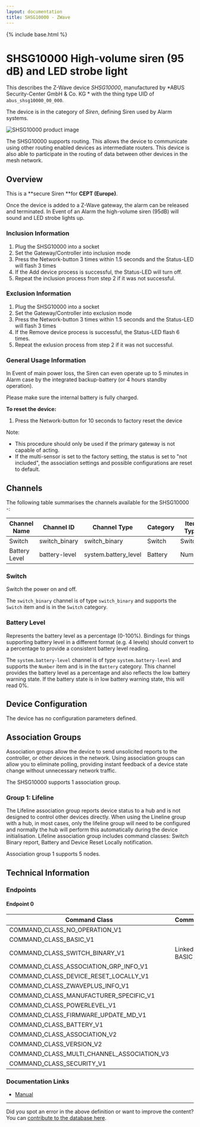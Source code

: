 ```yaml
---
layout: documentation
title: SHSG10000 - ZWave
---
```


{% include base.html %}

# SHSG10000 High-volume siren (95 dB) and LED strobe light
This describes the Z-Wave device *SHSG10000*, manufactured by *ABUS Security-Center GmbH & Co. KG * with the thing type UID of ```abus_shsg10000_00_000```.

The device is in the category of *Siren*, defining Siren used by Alarm systems.

![SHSG10000 product image](https://opensmarthouse.org/zwavedatabase/1084/image/)


The SHSG10000 supports routing. This allows the device to communicate using other routing enabled devices as intermediate routers.  This device is also able to participate in the routing of data between other devices in the mesh network.

## Overview

This is a **secure Siren **for **CEPT (Europe)**. 

Once the device is added to a Z-Wave gateway, the alarm can be released and terminated. In Event of an Alarm the high-volume siren (95dB) will sound and LED strobe lights up.

### Inclusion Information

  1. Plug the SHSG10000 into a socket
  2. Set the Gateway/Controller into inclusion mode
  3. Press the Network-button 3 times within 1.5 seconds and the Status-LED will flash 3 times
  4. If the Add device process is successful, the Status-LED will turn off.
  5. Repeat the inclusion process from step 2 if it was not successful.

### Exclusion Information

  1. Plug the SHSG10000 into a socket
  2. Set the Gateway/Controller into exclusion mode
  3. Press the Network-button 3 times within 1.5 seconds and the Status-LED will flash 3 times
  4. If the Remove device process is successful, the Status-LED flash 6 times.
  5. Repeat the exlusion process from step 2 if it was not successful.

### General Usage Information

In Event of main power loss, the Siren can even operate up to 5 minutes in Alarm case by the integrated backup-battery (or 4 hours standby operation).

Please make sure the internal battery is fully charged.

**To reset the device:**

  1. Press the Network-button for 10 seconds to factory reset the device

Note:

  * This procedure should only be used if the primary gateway is not capable of acting.
  * If the multi-sensor is set to the factory setting, the status is set to "not included", the association settings and possible configurations are reset to default.

## Channels

The following table summarises the channels available for the SHSG10000 -:

| Channel Name | Channel ID | Channel Type | Category | Item Type |
|--------------|------------|--------------|----------|-----------|
| Switch | switch_binary | switch_binary | Switch | Switch | 
| Battery Level | battery-level | system.battery_level | Battery | Number |

### Switch
Switch the power on and off.

The ```switch_binary``` channel is of type ```switch_binary``` and supports the ```Switch``` item and is in the ```Switch``` category.

### Battery Level
Represents the battery level as a percentage (0-100%). Bindings for things supporting battery level in a different format (e.g. 4 levels) should convert to a percentage to provide a consistent battery level reading.

The ```system.battery-level``` channel is of type ```system.battery-level``` and supports the ```Number``` item and is in the ```Battery``` category.
This channel provides the battery level as a percentage and also reflects the low battery warning state. If the battery state is in low battery warning state, this will read 0%.


## Device Configuration

The device has no configuration parameters defined.

## Association Groups

Association groups allow the device to send unsolicited reports to the controller, or other devices in the network. Using association groups can allow you to eliminate polling, providing instant feedback of a device state change without unnecessary network traffic.

The SHSG10000 supports 1 association group.

### Group 1: Lifeline

The Lifeline association group reports device status to a hub and is not designed to control other devices directly. When using the Lineline group with a hub, in most cases, only the lifeline group will need to be configured and normally the hub will perform this automatically during the device initialisation.
Lifeline association group includes command classes: Switch Binary report, Battery and Device Reset Locally notification.

Association group 1 supports 5 nodes.

## Technical Information

### Endpoints

#### Endpoint 0

| Command Class | Comment |
|---------------|---------|
| COMMAND_CLASS_NO_OPERATION_V1| |
| COMMAND_CLASS_BASIC_V1| |
| COMMAND_CLASS_SWITCH_BINARY_V1| Linked to BASIC|
| COMMAND_CLASS_ASSOCIATION_GRP_INFO_V1| |
| COMMAND_CLASS_DEVICE_RESET_LOCALLY_V1| |
| COMMAND_CLASS_ZWAVEPLUS_INFO_V1| |
| COMMAND_CLASS_MANUFACTURER_SPECIFIC_V1| |
| COMMAND_CLASS_POWERLEVEL_V1| |
| COMMAND_CLASS_FIRMWARE_UPDATE_MD_V1| |
| COMMAND_CLASS_BATTERY_V1| |
| COMMAND_CLASS_ASSOCIATION_V2| |
| COMMAND_CLASS_VERSION_V2| |
| COMMAND_CLASS_MULTI_CHANNEL_ASSOCIATION_V3| |
| COMMAND_CLASS_SECURITY_V1| |

### Documentation Links

* [Manual](https://www.opensmarthouse.org/zwavedatabase/1084/Manual-SHSG10000-EN.pdf)

---

Did you spot an error in the above definition or want to improve the content?
You can [contribute to the database here](https://www.opensmarthouse.org/zwavedatabase/1084).
